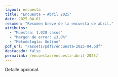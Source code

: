 ```yaml
---
layout: encuesta
title: "Encuesta — Abril 2025"
date: 2025-04-01
resumen: "Resumen breve de la encuesta de abril."
atributos:
  - "Muestra: 1.020 casos"
  - "Margen de error: ±3,0%"
  - "Metodología: Online"
pdf_url: "/assets/pdfs/encuesta-2025-04.pdf"
destacado: false
permalink: /encuestas/encuesta-abril-2025/
---
```


Detalle opcional.
